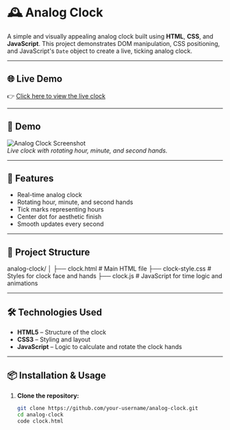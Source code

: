 # 🕰️ Analog Clock

A simple and visually appealing analog clock built using **HTML**, **CSS**, and **JavaScript**. This project demonstrates DOM manipulation, CSS positioning, and JavaScript's `Date` object to create a live, ticking analog clock.

---

## 🌐 Live Demo  
👉 [Click here to view the live clock](https://jubiadas004.github.io/web-portfolio/clock/clock.html)

---

## 📸 Demo

![Analog Clock Screenshot](screenshot.png)  
*Live clock with rotating hour, minute, and second hands.*

---

## 🚀 Features

- Real-time analog clock  
- Rotating hour, minute, and second hands  
- Tick marks representing hours  
- Center dot for aesthetic finish  
- Smooth updates every second  

---

## 📁 Project Structure

analog-clock/
│
├── clock.html # Main HTML file
├── clock-style.css # Styles for clock face and hands
├── clock.js # JavaScript for time logic and animations

---

## 🛠️ Technologies Used

- **HTML5** – Structure of the clock  
- **CSS3** – Styling and layout  
- **JavaScript** – Logic to calculate and rotate the clock hands  

---

## 📦 Installation & Usage

1. **Clone the repository:**
   ```bash
   git clone https://github.com/your-username/analog-clock.git
   cd analog-clock
   code clock.html
